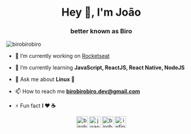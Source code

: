 <h1 align="center">Hey 👋, I'm João</h1>
<h3 align="center">better known as Biro</h3>

<p align="left"> <img src="https://komarev.com/ghpvc/?username=birobirobiro" alt="birobirobiro" /> </p>

- 🔭 I’m currently working on [Rocketseat](https://github.com/rocketseat/)

- 🌱 I’m currently learning **JavaScript, ReactJS, React Native, NodeJS**

- 💬 Ask me about **Linux 🐧**

- 📫 How to reach me **birobirobiro.dev@gmail.com**

- ⚡ Fun fact **I ❤️️ ☕**

<p align="center">
<a href="https://twitter.com/birobirobiro_" target="blank"><img align="center" src="https://cdn.jsdelivr.net/npm/simple-icons@3.0.1/icons/twitter.svg" alt="birobirobiro_" height="30" width="30" /></a>
<a href="https://linkedin.com/in/joaoinacioneto" target="blank"><img align="center" src="https://cdn.jsdelivr.net/npm/simple-icons@3.0.1/icons/linkedin.svg" alt="joaoinacioneto" height="30" width="30" /></a>
<a href="https://instagram.com/birobirobiro" target="blank"><img align="center" src="https://cdn.jsdelivr.net/npm/simple-icons@3.0.1/icons/instagram.svg" alt="birobirobiro" height="30" width="30" /></a>
<a href="https://www.youtube.com/c/infinitegeek" target="blank"><img align="center" src="https://cdn.jsdelivr.net/npm/simple-icons@3.0.1/icons/youtube.svg" alt="infinitegeek" height="30" width="30" /></a>
</p>
